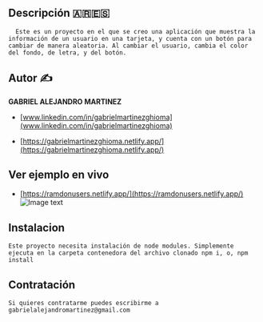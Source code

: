 ## Descripción 🇦🇷🇪🇸

      Este es un proyecto en el que se creo una aplicación que muestra la información de un usuario en una tarjeta, y cuenta con un botón para cambiar de manera aleatoria. Al cambiar el usuario, cambia el color del fondo, de letra, y del botón.

## Autor ✍

**GABRIEL ALEJANDRO MARTINEZ**

-	[www.linkedin.com/in/gabrielmartinezghioma](www.linkedin.com/in/gabrielmartinezghioma)

-	[https://gabrielmartinezghioma.netlify.app/](https://gabrielmartinezghioma.netlify.app/)

## Ver ejemplo en vivo

- [https://ramdonusers.netlify.app/](https://ramdonusers.netlify.app/)
![Image text](https://github.com/gabrielmartinezghioma/React-Academlo/blob/main/src/images/ilustracion.png)



## Instalacion 

	Este proyecto necesita instalación de node modules. Simplemente ejecuta en la carpeta contenedora del archivo clonado npm i, o, npm install

## Contratación 
	Si quieres contratarme puedes escribirme a gabrielalejandromartinez@gmail.com

